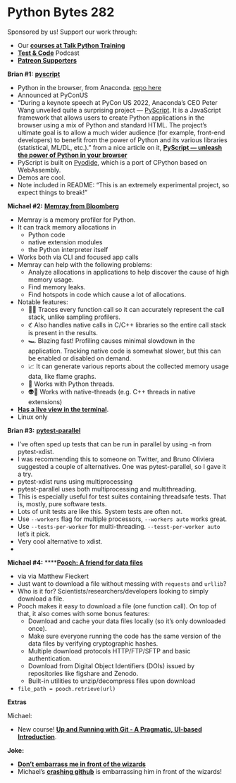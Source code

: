# Python Bytes 282

Sponsored by us! Support our work through:

- Our [**courses at Talk Python Training**](https://training.talkpython.fm/)
- [**Test & Code**](https://testandcode.com/) Podcast
- [**Patreon Supporters**](https://www.patreon.com/pythonbytes)

**Brian #1:** [**pyscript**](https://www.pyscript.net/)

- Python in the browser, from Anaconda. [repo here](https://github.com/pyscript/pyscript)
- Announced at PyConUS
- “During a keynote speech at PyCon US 2022, Anaconda’s CEO Peter Wang unveiled quite a surprising project — [PyScript](https://pyscript.net/). It is a JavaScript framework that allows users to create Python applications in the browser using a mix of Python and standard HTML. The project’s ultimate goal is to allow a much wider audience (for example, front-end developers) to benefit from the power of Python and its various libraries (statistical, ML/DL, etc.).” from a nice article on it, [**PyScript — unleash the power of Python in your browser**](https://towardsdatascience.com/pyscript-unleash-the-power-of-python-in-your-browser-6e0123c6dc3f)
- PyScript is built on [Pyodide](https://pyodide.org/en/stable/), which is a port of CPython based on WebAssembly.
- Demos are cool. 
- Note included in README: “This is an extremely experimental project, so expect things to break!”

**Michael #2:** [**Memray from Bloomberg**](https://github.com/bloomberg/memray)

- Memray is a memory profiler for Python. 
- It can track memory allocations in 
    - Python code
    - native extension modules
    - the Python interpreter itself
- Works both via CLI and focused app calls
- Memray can help with the following problems:
    - Analyze allocations in applications to help discover the cause of high memory usage.
    - Find memory leaks.
    - Find hotspots in code which cause a lot of allocations.
- Notable features:
    - 🕵️‍♀️ Traces every function call so it can accurately represent the call stack, unlike sampling profilers.
    - ℭ Also handles native calls in C/C++ libraries so the entire call stack is present in the results.
    - 🏎 Blazing fast! Profiling causes minimal slowdown in the application. Tracking native code is somewhat slower, but this can be enabled or disabled on demand.
    - 📈 It can generate various reports about the collected memory usage data, like flame graphs.
    - 🧵 Works with Python threads.
    - 👽🧵 Works with native-threads (e.g. C++ threads in native extensions)
- [**Has a live view in the terminal**](https://bloomberg.github.io/memray/run.html#id3).
- Linux only

**Brian #3:** [**pytest-parallel**](https://github.com/browsertron/pytest-parallel)

- I’ve often sped up tests that can be run in parallel by using -n from pytest-xdist.
- I was recommending this to someone on Twitter, and Bruno Oliviera suggested a couple of alternatives. One was pytest-parallel, so I gave it a try.
- pytest-xdist runs using multiprocessing
- pytest-parallel uses both multiprocessing and multithreading.
- This is especially useful for test suites containing threadsafe tests. That is, mostly, pure software tests.
- Lots of unit tests are like this. System tests are often not.
- Use `--workers` flag for multiple processors, `--workers auto` works great.
- Use `--tests-per-worker` for multi-threading. `--tesst-per-worker auto` let’s it pick.
- Very cool alternative to xdist.
- 

**Michael #****4****:** ****[**Pooch: A friend for data files**](https://www.fatiando.org/pooch/v1.6.0/index.html)

- via via Matthew Fieckert
- Just want to download a file without messing with `requests` and `urllib`?
- Who is it for? Scientists/researchers/developers looking to simply download a file.
- Pooch makes it easy to download a file (one function call). On top of that, it also comes with some bonus features:
    - Download and cache your data files locally (so it’s only downloaded once).
    - Make sure everyone running the code has the same version of the data files by verifying cryptographic hashes.
    - Multiple download protocols HTTP/FTP/SFTP and basic authentication.
    - Download from Digital Object Identifiers (DOIs) issued by repositories like figshare and Zenodo.
    - Built-in utilities to unzip/decompress files upon download
- `file_path = pooch.retrieve(url)`

**Extras** 

Michael:

- New course! [**Up and Running with Git - A Pragmatic, UI-based Introduction**](https://training.talkpython.fm/courses/up-and-running-with-git-a-pragmatic-ui-based-introduction).

**Joke:** 

- [**Don’t embarrass me in front of the wizards**](https://www.reddit.com/r/ProgrammerHumor/comments/uh8rsb/happens_to_the_best_of_us/)
- Michael’s [**crashing github**](https://twitter.com/mkennedy/status/1520181145261928448) is embarrassing him in front of the wizards!

